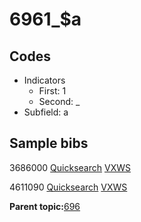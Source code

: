 # 6961\_$a

## Codes

-   Indicators
    -   First: 1
    -   Second: \_
-   Subfield: a

## Sample bibs

3686000 [Quicksearch](https://search.library.yale.edu/catalog/3686000) [VXWS](http://prodorbis.library.yale.edu:7014/vxws/GetHoldingsService?bibId=3686000)

4611090 [Quicksearch](https://search.library.yale.edu/catalog/4611090) [VXWS](http://prodorbis.library.yale.edu:7014/vxws/GetHoldingsService?bibId=4611090)

**Parent topic:**[696](../../tags/696/696.md)

